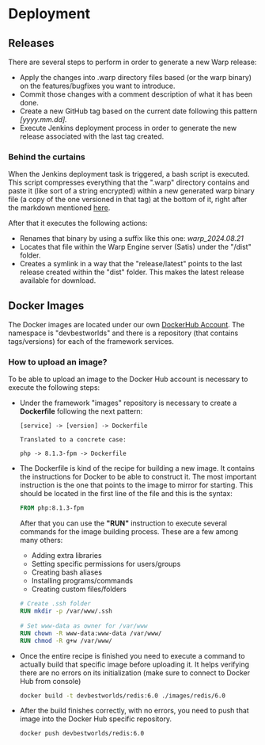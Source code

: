 # Deployment

## Releases

There are several steps to perform in order to generate a new Warp release:
<ul>
	<li>Apply the changes into .warp directory files based (or the warp binary) on the features/bugfixes you want to introduce.</li>
	<li>Commit those changes with a comment description of what it has been done.</li>
	<li>Create a new GitHub tag based on the current date following this pattern <i>[yyyy.mm.dd].</i></li>
	<li>Execute Jenkins deployment process in order to generate the new release associated with the last tag created.</li>
</ul>

### Behind the curtains
When the Jenkins deployment task is triggered, a bash script is executed. This script compresses everything that the ".warp" directory contains and paste it (like sort of a string encrypted) within a new generated warp binary file (a copy of the one versioned in that tag) at the bottom of it, right after the markdown mentioned [here](framework.md).

After that it executes the following actions:
<ul>
<li>Renames that binary by using a suffix like this one: <i>warp_2024.08.21</i></li>
<li>Locates that file within the Warp Engine server (Satis) under the "/dist" folder.</li>
<li>Creates a symlink in a way that the "release/latest" points to the last release created within the "dist" folder. This makes the latest release available for download.</li>
</ul>

## Docker Images
The Docker images are located under our own [DockerHub Account](https://hub.docker.com/). The namespace is "devbestworlds" and there is a repository (that contains tags/versions) for each of the framework services.

### How to upload an image?
To be able to upload an image to the Docker Hub account is necessary to execute the following steps:
<ul>
	<li>Under the framework "images" repository is necessary to create a <b>Dockerfile</b> following the next pattern:

```plain
[service] -> [version] -> Dockerfile

Translated to a concrete case:

php -> 8.1.3-fpm -> Dockerfile
```
</li>
<li>
The Dockerfile is kind of the recipe for building a new image. It contains the instructions for Docker to be able to construct it. The most important instruction is the one that points to the image to mirror for starting. This should be located in the first line of the file and this is the syntax:

```Dockerfile
FROM php:8.1.3-fpm
```
After that you can use the <b>"RUN"</b> instruction to execute several commands for the image building process. These are a few among many others:
<ul>
	<li>Adding extra libraries</li>
	<li>Setting specific permissions for users/groups</li>
	<li>Creating bash aliases</li>
	<li>Installing programs/commands</li>
	<li>Creating custom files/folders</li>
</ul>

```Dockerfile
# Create .ssh folder  
RUN mkdir -p /var/www/.ssh  
  
# Set www-data as owner for /var/www  
RUN chown -R www-data:www-data /var/www/  
RUN chmod -R g+w /var/www/
```
<li>
Once the entire recipe is finished you need to execute a command to actually build that specific image before uploading it. It helps verifying there are no errors on its initialization (make sure to connect to Docker Hub from console)

```bash
docker build -t devbestworlds/redis:6.0 ./images/redis/6.0
```

</li>
<li>
After the build finishes correctly, with no errors, you need to push that image into the Docker Hub specific repository.

```bash
docker push devbestworlds/redis:6.0
```
</li>
</ul>

